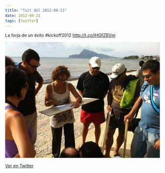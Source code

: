 ```yaml
---
title: "Tuit del 2012-09-21"
date: 2012-09-21
tags: [twitter]
---
```


La forja de un éxito #kickoff2012 http://t.co/iHGfZBVm

![Imagen](/assets/images/249093751782395904-A3T1co8CUAA0U7h.jpg)

[Ver en Twitter](https://twitter.com/i/web/status/249093751782395904)
